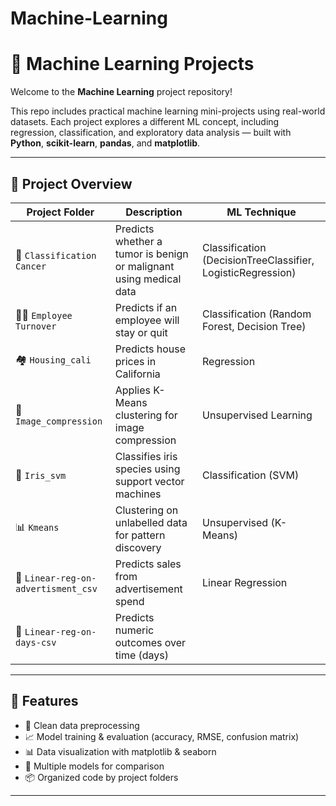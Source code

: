 # Machine-Learning

# 🤖 Machine Learning Projects

Welcome to the **Machine Learning** project repository!

This repo includes practical machine learning mini-projects using real-world datasets. Each project explores a different ML concept, including regression, classification, and exploratory data analysis — built with **Python**, **scikit-learn**, **pandas**, and **matplotlib**.

---

## 📁 Project Overview

| Project Folder                         | Description                                                        | ML Technique                |
|---------------------------------------|--------------------------------------------------------------------|-----------------------------|
| 🧬 `Classification Cancer`            | Predicts whether a tumor is benign or malignant using medical data| Classification (DecisionTreeClassifier, LogisticRegression)    |
| 👩‍💼 `Employee Turnover`              | Predicts if an employee will stay or quit                          | Classification (Random Forest, Decision Tree) |
| 🏘️ `Housing_cali`                     | Predicts house prices in California                                | Regression                  |
| 🧯 `Image_compression`                | Applies K-Means clustering for image compression                   | Unsupervised Learning       |
| 🌸 `Iris_svm`                         | Classifies iris species using support vector machines              | Classification (SVM)        |
| 📊 `Kmeans`                           | Clustering on unlabelled data for pattern discovery                | Unsupervised (K-Means)      |
| 📢 `Linear-reg-on-advertisment_csv`  | Predicts sales from advertisement spend                            | Linear Regression           |
| 📆 `Linear-reg-on-days-csv`          | Predicts numeric outcomes over time (days)   

---

## 🚀 Features

- 🧹 Clean data preprocessing
- 📈 Model training & evaluation (accuracy, RMSE, confusion matrix)
- 📊 Data visualization with matplotlib & seaborn
- 🔄 Multiple models for comparison
- 📦 Organized code by project folders

---
